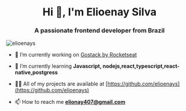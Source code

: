 <h1 align="center">Hi 👋, I'm Elioenay Silva</h1>
<h3 align="center">A passionate frontend developer from Brazil</h3>

<p align="left"> <img src="https://komarev.com/ghpvc/?username=elioenays" alt="elioenays" /> </p>

- 🔭 I’m currently working on [Gostack by Rocketseat](https://app.rocketseat.com.br/me/elioenay)

- 🌱 I’m currently learning **Javascript, nodejs,react,typescript,react-native,postgress**

- 👨‍💻 All of my projects are available at [https://github.com/elioenays](https://github.com/elioenays)

- 📫 How to reach me **elionay407@gmail.com**
